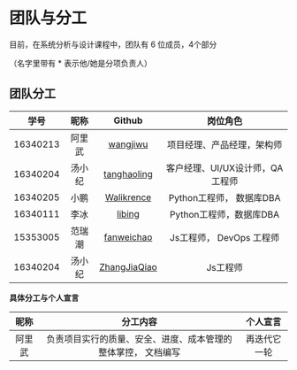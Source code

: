 

# 团队与分工

目前，在系统分析与设计课程中，团队有 6 位成员，4个部分


（名字里带有 * 表示他/她是分项负责人）

## 团队分工

|学号|昵称|Github|岗位角色|
|:--:|:--:|:--:|:--:|
|16340213|阿里武|[wangjiwu](https://github.com/wangjiwu)|项目经理、产品经理，架构师|
|16340204|汤小纪|[tanghaoling](https://github.com/)|客户经理、UI/UX设计师，QA 工程师|
|16340205|小鹏|[Walikrence](https://github.com/Walikrence)|Python工程师， 数据库DBA|
|16340111|李冰|[libing](https://github.com/)|Python工程师，数据库DBA|
|15353005|范瑞潮|[fanweichao](https://github.com/)|Js工程师， DevOps 工程师|
|16340204|汤小纪|[ZhangJiaQiao](https://github.com/)|Js工程师|



**具体分工与个人宣言**

|昵称|分工内容|个人宣言|
|:--:|:--:|:--:|
|阿里武|负责项目实行的质量、安全、进度、成本管理的整体掌控， 文档编写|再迭代它一轮|